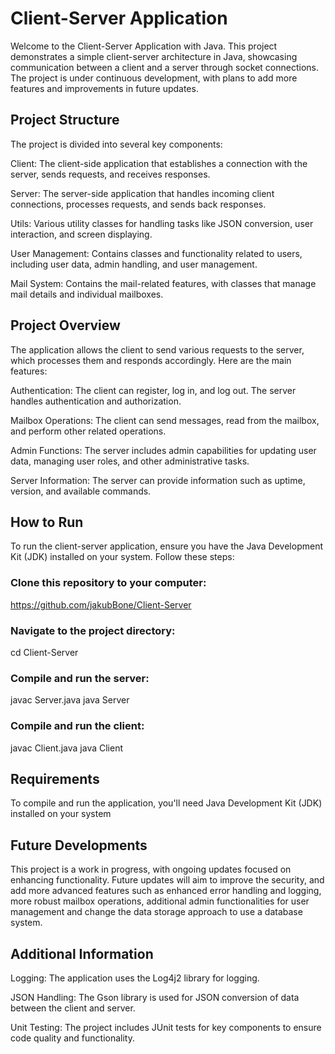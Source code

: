 # Client-Server Application 

Welcome to the Client-Server Application with Java. This project demonstrates a simple client-server architecture in Java, 
showcasing communication between a client and a server through socket connections. The project is under continuous development, 
with plans to add more features and improvements in future updates.


## Project Structure
The project is divided into several key components:

Client: The client-side application that establishes a connection with the server, sends requests, and receives responses.

Server: The server-side application that handles incoming client connections, processes requests, and sends back responses.

Utils: Various utility classes for handling tasks like JSON conversion, user interaction, and screen displaying.

User Management: Contains classes and functionality related to users, including user data, admin handling, and user management.

Mail System: Contains the mail-related features, with classes that manage mail details and individual mailboxes.


## Project Overview
The application allows the client to send various requests to the server, which processes them and responds accordingly. 
Here are the main features:

Authentication: The client can register, log in, and log out. The server handles authentication and authorization.

Mailbox Operations: The client can send messages, read from the mailbox, and perform other related operations.

Admin Functions: The server includes admin capabilities for updating user data, managing user roles, and other administrative tasks.

Server Information: The server can provide information such as uptime, version, and available commands.


## How to Run

To run the client-server application, ensure you have the Java Development Kit (JDK) installed on your system. 
Follow these steps:

### Clone this repository to your computer:
<https://github.com/jakubBone/Client-Server>

### Navigate to the project directory:
cd Client-Server

### Compile and run the server:
javac Server.java
java Server

### Compile and run the client:
javac Client.java
java Client


## Requirements
To compile and run the application, you'll need Java Development Kit (JDK) installed on your system


## Future Developments
This project is a work in progress, with ongoing updates focused on enhancing functionality. 
Future updates will aim to improve the security, and add more advanced features such as
enhanced error handling and logging, more robust mailbox operations, additional admin functionalities 
for user management and change the data storage approach to use a database system. 


## Additional Information
Logging: The application uses the Log4j2 library for logging.

JSON Handling: The Gson library is used for JSON conversion of data between the client and server.

Unit Testing: The project includes JUnit tests for key components to ensure code quality and functionality.